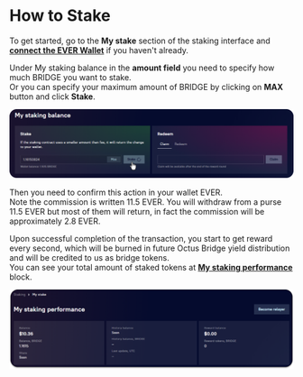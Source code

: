 # How to Stake

To get started, go to the **My stake** section of the staking interface and [**connect the EVER Wallet**](../../../getting-started/how-to-connect-wallets.md#connect-wallets) if you haven't already.

Under My staking balance in the **amount field** you need to specify how much BRIDGE you want to stake. \
Or you can specify your maximum amount of BRIDGE by clicking on **MAX** button and click **Stake**.

![](<../../../.gitbook/assets/image (44).png>)

Then you need to confirm this action in your wallet EVER. \
Note the commission is written 11.5 EVER. You will withdraw from a purse 11.5 EVER but most of them will return, in fact the commission will be approximately 2.8 EVER.

Upon successful completion of the transaction, you start to get reward every second, which will be burned in future Octus Bridge yield distribution and will be credited to us as bridge tokens. \
You can see your total amount of staked tokens at [**My staking performance**](../interface/my-staking-performance.md) block.

![](<../../../.gitbook/assets/image (4).png>)

